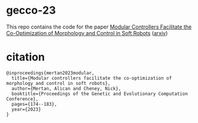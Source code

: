 # gecco-23
This repo contains the code for the paper [Modular Controllers Facilitate the Co-Optimization of Morphology and Control in Soft Robots](https://dl.acm.org/doi/abs/10.1145/3583131.3590416) ([arxiv](https://arxiv.org/abs/2306.09358))

# citation

```
@inproceedings{mertan2023modular,
  title={Modular controllers facilitate the co-optimization of morphology and control in soft robots},
  author={Mertan, Alican and Cheney, Nick},
  booktitle={Proceedings of the Genetic and Evolutionary Computation Conference},
  pages={174--183},
  year={2023}
}
```
